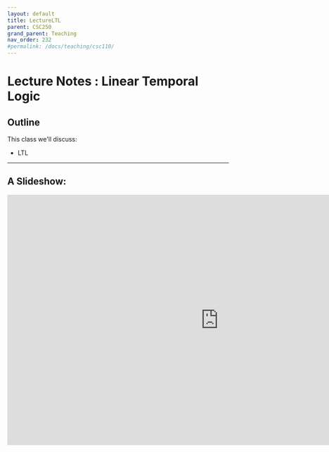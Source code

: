 ```yaml
---
layout: default
title: LectureLTL
parent: CSC250
grand_parent: Teaching
nav_order: 232
#permalink: /docs/teaching/csc110/
---  
```


Lecture Notes : Linear Temporal Logic
=============================================================

  



## Outline ##


This class we'll discuss:

* LTL


* * *

A Slideshow:
---------------


<iframe src="https://docs.google.com/presentation/d/e/2PACX-1vTc6kxjT_fR5TB2fpI2ieJfDFKFxhBLR5bNTSy39-xs1bl7B62xYoT5hlFalV1eqNQvyaRIXo8UPXoQ/embed?start=false&loop=false&delayms=60000" frameborder="0" width="960" height="569" allowfullscreen="true" mozallowfullscreen="true" webkitallowfullscreen="true"></iframe>

